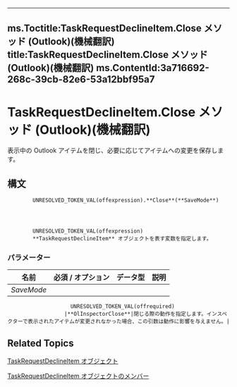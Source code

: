

---
ms.Toctitle:TaskRequestDeclineItem.Close メソッド (Outlook)(機械翻訳)
title:TaskRequestDeclineItem.Close メソッド (Outlook)(機械翻訳)
ms.ContentId:3a716692-268c-39cb-82e6-53a12bbf95a7
---
# TaskRequestDeclineItem.Close メソッド (Outlook)(機械翻訳)




表示中の Outlook アイテムを閉じ、必要に応じてアイテムへの変更を保存します。

## 構文

            UNRESOLVED_TOKEN_VAL(offexpression).**Close**(**SaveMode**)




            UNRESOLVED_TOKEN_VAL(offexpression)
            **TaskRequestDeclineItem** オブジェクトを表す変数を指定します。

### パラメーター

|**名前**|**必須 / オプション**|**データ型**|**説明**|
|---|---|---|---|
|*SaveMode*|
                        UNRESOLVED_TOKEN_VAL(offrequired)
                      |**OlInspectorClose**|閉じる際の動作を指定します。インスペクターで表示されたアイテムが変更されなかった場合、この引数は動作に影響を与えません。|





## Related Topics

[TaskRequestDeclineItem オブジェクト](e842c7c0-7943-9219-329b-30b892ab99b0.md)

[TaskRequestDeclineItem オブジェクトのメンバー](3de31d0d-2444-876c-5d4d-1192851301af.md)




